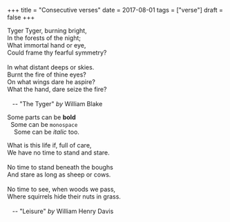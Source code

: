 +++
title = "Consecutive verses"
date = 2017-08-01
tags = ["verse"]
draft = false
+++

<p class="verse">

Tyger Tyger, burning bright,<br />
In the forests of the night;<br />
What immortal hand or eye,<br />
Could frame thy fearful symmetry?<br />
<br />
In what distant deeps or skies.<br />
Burnt the fire of thine eyes?<br />
On what wings dare he aspire?<br />
What the hand, dare seize the fire?<br />
<br />
&nbsp;&nbsp;&nbsp;-- "The Tyger" _by_ William Blake<br />

</p>

<p class="verse">

Some parts can be **bold**<br />
&nbsp;&nbsp;Some can be `monospace`<br />
&nbsp;&nbsp;&nbsp;&nbsp;Some can be _italic_ too.<br />

</p>

<p class="verse">

What is this life if, full of care,<br />
We have no time to stand and stare.<br />
<br />
No time to stand beneath the boughs<br />
And stare as long as sheep or cows.<br />
<br />
No time to see, when woods we pass,<br />
Where squirrels hide their nuts in grass.<br />
<br />
&nbsp;&nbsp;&nbsp;-- "Leisure" _by_ William Henry Davis<br />

</p>
